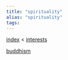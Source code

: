 ```yaml
---
title: "spirituality"
alias: "spirituality"
tags: 
---
```


[index](_index.md) < [interests](§-interests.md)

[buddhism](buddhism.md)